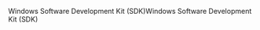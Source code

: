 <span data-ttu-id="72d4d-101">Windows Software Development Kit (SDK)</span><span class="sxs-lookup"><span data-stu-id="72d4d-101">Windows Software Development Kit (SDK)</span></span>